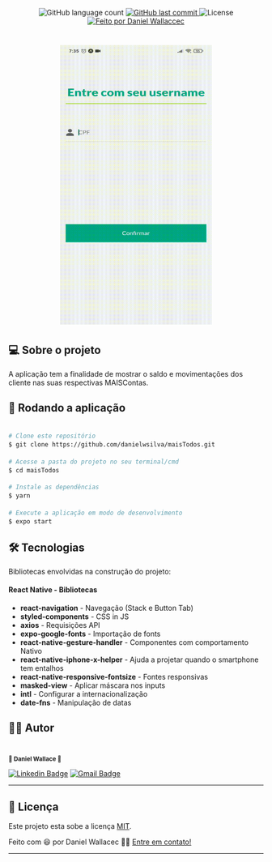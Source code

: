 <p align="center">
  <img alt="GitHub language count" src="https://img.shields.io/github/languages/count/danielwsilva/maisTodos?color=%2304D361&style=for-the-badge">
  
  <a href="https://github.com/danielwsilva/maisTodos/commits/master">
    <img alt="GitHub last commit" src="https://img.shields.io/github/last-commit/danielwsilva/maisTodos?style=for-the-badge">
  </a>
  
  <img alt="License" src="https://img.shields.io/badge/license-MIT-brightgreen?style=for-the-badge">

  <a href="https://github.com/danielwsilva">
    <img alt="Feito por Daniel Wallaccec" src="https://img.shields.io/badge/feito%20por-danielwsilva-%237519C1?style=for-the-badge&logo=github">
  </a>
</p>

<h1 align="center">
  <img src="./src/assets/maisTodos.gif" width="300px"><br> 
</h1>

## 💻 Sobre o projeto

A aplicação tem a finalidade de mostrar o saldo e movimentações dos cliente nas suas respectivas MAISContas.

## 🧭 Rodando a aplicação

```bash

# Clone este repositório
$ git clone https://github.com/danielwsilva/maisTodos.git

# Acesse a pasta do projeto no seu terminal/cmd
$ cd maisTodos

# Instale as dependências
$ yarn

# Execute a aplicação em modo de desenvolvimento
$ expo start

```

## 🛠 Tecnologias

Bibliotecas envolvidas na construção do projeto:

#### React Native - Bibliotecas

- **react-navigation** - Navegação (Stack e Button Tab)
- **styled-components** - CSS in JS
- **axios** - Requisições API
- **expo-google-fonts** - Importação de fonts
- **react-native-gesture-handler** - Componentes com comportamento Nativo
- **react-native-iphone-x-helper** - Ajuda a projetar quando o smartphone tem entalhos
- **react-native-responsive-fontsize** - Fontes responsivas
- **masked-view** - Aplicar máscara nos inputs
- **intl** - Configurar a internacionalização
- **date-fns** - Manipulação de datas

<a name="-autor"></a>

## 🦸‍♂️ **Autor**

<p>
<kbd>
 <img src="https://avatars.githubusercontent.com/u/49720616?s=460&u=f377fae2c3a34e88ec79b138ad3b9aa980f013c6&v=4" width="150px;" alt=""/>
 </kbd>
 <br />
 <sub><strong>🌟 Daniel Wallace 🌟</strong></sub>
</p>

[![Linkedin Badge](https://img.shields.io/badge/-Daniel-blue?style=for-the-badge&logo=Linkedin&logoColor=white&link=https://www.linkedin.com/in/daniel-wallace-1b9280b2/)](https://www.linkedin.com/in/daniel-wallace-1b9280b2/)
[![Gmail Badge](https://img.shields.io/badge/-danielwllace@gmail.com-c14438?style=for-the-badge&logo=Gmail&logoColor=white&link=mailto:danielwllace@gmail.com)](mailto:danielwllacec@gmail.com)

---

## 📝 Licença

Este projeto esta sobe a licença [MIT](./LICENSE).

Feito com :satisfied: por Daniel Wallacec 👋🏽 [Entre em contato!](https://www.linkedin.com/in/daniel-wallace-1b9280b2/)

---
